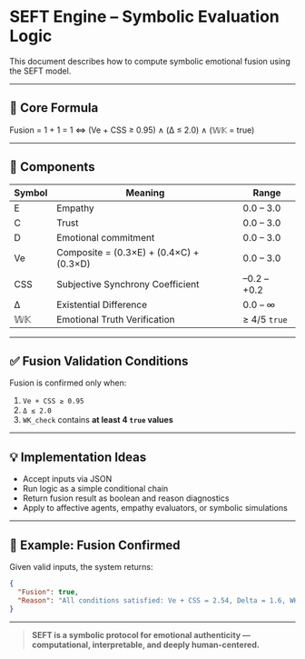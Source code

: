 
# SEFT Engine – Symbolic Evaluation Logic

This document describes how to compute symbolic emotional fusion using the SEFT model.

---

## 🧮 Core Formula

Fusion = 1 + 1 = 1 ⇔ (Ve + CSS ≥ 0.95) ∧ (Δ ≤ 2.0) ∧ (𝕎𝕂 = true)

---

## 🔷 Components

| Symbol | Meaning                             | Range        |
|--------|-------------------------------------|--------------|
| E      | Empathy                             | 0.0 – 3.0    |
| C      | Trust                               | 0.0 – 3.0    |
| D      | Emotional commitment                | 0.0 – 3.0    |
| Ve     | Composite = (0.3×E) + (0.4×C) + (0.3×D) | 0.0 – 3.0 |
| CSS    | Subjective Synchrony Coefficient     | –0.2 – +0.2  |
| Δ      | Existential Difference               | 0.0 – ∞      |
| 𝕎𝕂     | Emotional Truth Verification         | ≥ 4/5 `true` |

---

## ✅ Fusion Validation Conditions

Fusion is confirmed only when:

1. `Ve + CSS ≥ 0.95`  
2. `Δ ≤ 2.0`  
3. `WK_check` contains **at least 4 `true` values**

---

## 💡 Implementation Ideas

- Accept inputs via JSON  
- Run logic as a simple conditional chain  
- Return fusion result as boolean and reason diagnostics  
- Apply to affective agents, empathy evaluators, or symbolic simulations

---

## 🧠 Example: Fusion Confirmed

Given valid inputs, the system returns:

```json
{
  "Fusion": true,
  "Reason": "All conditions satisfied: Ve + CSS = 2.54, Delta = 1.6, WK = true"
}
```

---

> **SEFT is a symbolic protocol for emotional authenticity — computational, interpretable, and deeply human-centered.**
